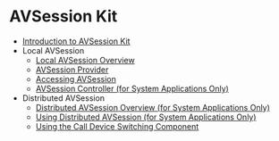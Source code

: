 # AVSession Kit

- [Introduction to AVSession Kit](avsession-overview.md)
- Local AVSession<!--local-avsession-->
  - [Local AVSession Overview](local-avsession-overview.md)
  - [AVSession Provider](using-avsession-developer.md)
  - [Accessing AVSession](avsession-access-scene.md)
  <!--Del-->
  - [AVSession Controller (for System Applications Only)](using-avsession-controller.md)
  <!--DelEnd-->
- Distributed AVSession<!--distributed-avsession-->
  <!--Del-->
  - [Distributed AVSession Overview (for System Applications Only)](distributed-avsession-overview.md)
  - [Using Distributed AVSession (for System Applications Only)](using-distributed-avsession.md)
  <!--DelEnd-->
  - [Using the Call Device Switching Component](using-switch-call-devices.md)
